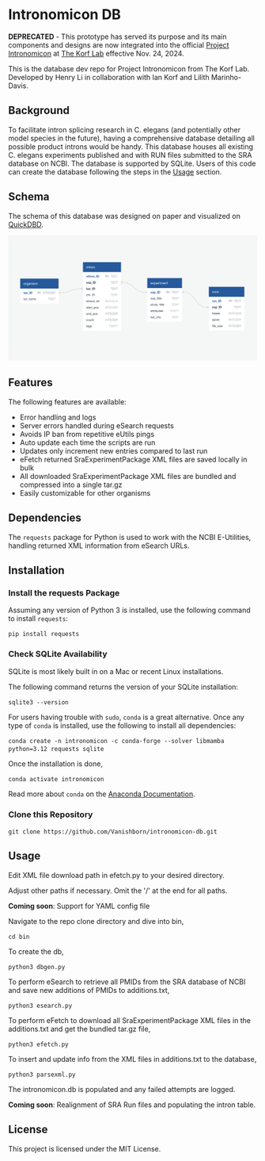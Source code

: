 # Intronomicon DB

**DEPRECATED** - This prototype has served its purpose and its main components and designs are now integrated into the official [Project Intronomicon](https://github.com/KorfLab/intronomicon) at [The Korf Lab](https://github.com/KorfLab) effective Nov. 24, 2024.

This is the database dev repo for Project Intronomicon from The Korf Lab. Developed by Henry Li in collaboration with Ian Korf and Lilith Marinho-Davis.

## Background

To facilitate intron splicing research in C. elegans (and potentially other model species in the future), having a comprehensive database detailing all possible product introns would be handy. This database houses all existing C. elegans experiments published and with RUN files submitted to the SRA database on NCBI. The database is supported by SQLite. Users of this code can create the database following the steps in the [Usage](#usage) section.

## Schema

The schema of this database was designed on paper and visualized on [QuickDBD](https://app.quickdatabasediagrams.com/).

<p align="center">
  <img src="https://github.com/Vanishborn/intronomicon-db/blob/main/db_schema.png?raw=true" alt="Schema Overview by QuickDBD"/>
</p>

## Features

The following features are available:
- Error handling and logs
- Server errors handled during eSearch requests
- Avoids IP ban from repetitive eUtils pings
- Auto update each time the scripts are run
- Updates only increment new entries compared to last run
- eFetch returned SraExperimentPackage XML files are saved locally in bulk
- All downloaded SraExperimentPackage XML files are bundled and compressed into a single tar.gz
- Easily customizable for other organisms

## Dependencies

The `requests` package for Python is used to work with the NCBI E-Utilities, handling returned XML information from eSearch URLs.

## Installation

### Install the requests Package

Assuming any version of Python 3 is installed, use the following command to install `requests`:

```
pip install requests
```

### Check SQLite Availability

SQLite is most likely built in on a Mac or recent Linux installations.

The following command returns the version of your SQLite installation:

```
sqlite3 --version
```

For users having trouble with `sudo`, `conda` is a great alternative. Once any type of `conda` is installed, use the following to install all dependencies:

```
conda create -n intronomicon -c conda-forge --solver libmamba python=3.12 requests sqlite
```

Once the installation is done,

```
conda activate intronomicon
```

Read more about `conda` on the [Anaconda Documentation](https://docs.anaconda.com/anaconda/).

### Clone this Repository

```
git clone https://github.com/Vanishborn/intronomicon-db.git
```

## Usage

Edit XML file download path in efetch.py to your desired directory.

Adjust other paths if necessary. Omit the '/' at the end for all paths.

**Coming soon**: Support for YAML config file

Navigate to the repo clone directory and dive into bin,

```
cd bin
```

To create the db, 

```
python3 dbgen.py
```

To perform eSearch to retrieve all PMIDs from the SRA database of NCBI and save new additions of PMIDs to additions.txt,

```
python3 esearch.py
```

To perform eFetch to download all SraExperimentPackage XML files in the additions.txt and get the bundled tar.gz file,

```
python3 efetch.py
```

To insert and update info from the XML files in additions.txt to the database,

```
python3 parsexml.py
```

The intronomicon.db is populated and any failed attempts are logged.

**Coming soon**: Realignment of SRA Run files and populating the intron table.

## License

This project is licensed under the MIT License.

